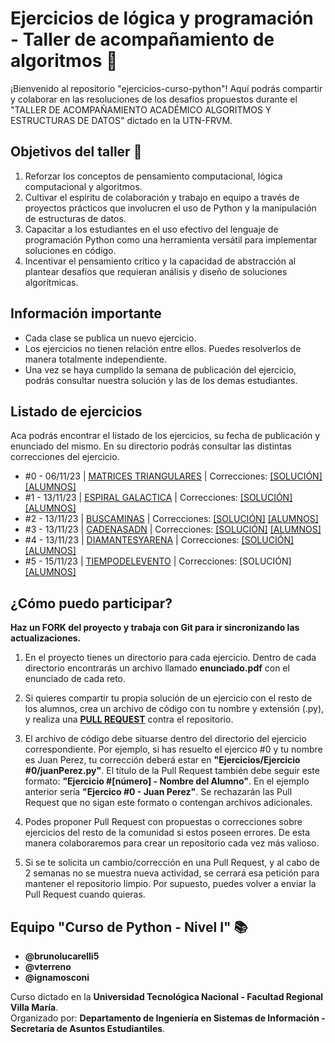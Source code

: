 # Ejercicios de lógica y programación - Taller de acompañamiento de algoritmos 🐍

¡Bienvenido al repositorio "ejercicios-curso-python"! Aquí podrás compartir y colaborar en las resoluciones de los desafíos propuestos durante el "TALLER DE ACOMPAÑAMIENTO ACADÉMICO ALGORITMOS Y ESTRUCTURAS DE DATOS" dictado en la UTN-FRVM.

## Objetivos del taller 🚀

1. Reforzar los conceptos de pensamiento computacional, lógica computacional y algoritmos.
2. Cultivar el espíritu de colaboración y trabajo en equipo a través de proyectos prácticos que involucren el uso de Python y la manipulación de estructuras de datos.
3. Capacitar a los estudiantes en el uso efectivo del lenguaje de programación Python como una herramienta versátil para implementar soluciones en código.
4. Incentivar el pensamiento crítico y la capacidad de abstracción al plantear desafíos que requieran análisis y diseño de soluciones algorítmicas.

## Información importante 

* Cada clase se publica un nuevo ejercicio.
* Los ejercicios no tienen relación entre ellos. Puedes resolverlos de manera totalmente independiente.
* Una vez se haya cumplido la semana de publicación del ejercicio, podrás consultar nuestra solución y las de los demas estudiantes.

## Listado de ejercicios
Aca podrás encontrar el listado de los ejercicios, su fecha de publicación y enunciado del mismo. En su directorio podrás consultar las distintas correcciones del ejercicio.
* #0 - 06/11/23 | [MATRICES TRIANGULARES](https://github.com/vterreno/ejercicios-curso-python/blob/main/Ejercicios/Ejercicio%20%230%20-%20Matrices%20Triangulares/enunciado.pdf) | Correcciones: [[SOLUCIÓN]](https://github.com/vterreno/ejercicios-curso-python/tree/main/Ejercicios/Ejercicio%20%230%20-%20Matrices%20Triangulares/Resoluciony) [[ALUMNOS]](https://github.com/vterreno/ejercicios-curso-python/tree/main/Ejercicios/Ejercicio%20%230%20-%20Matrices%20Triangulares)
* #1 - 13/11/23 | [ESPIRAL GALACTICA](https://github.com/vterreno/ejercicios-curso-python/blob/main/Ejercicios/Ejercicio%20%231%20-%20Espiral%20Galactica/enunciado.pdf) | Correcciones: [[SOLUCIÓN]](https://github.com/vterreno/ejercicios-curso-python/tree/main/Ejercicios/Ejercicio%20%231%20-%20Espiral%20Galactica/Resolucion)  [[ALUMNOS]](https://github.com/vterreno/ejercicios-curso-python/tree/main/Ejercicios/Ejercicio%20%231%20-%20Espiral%20Galactica)
* #2 - 13/11/23 | [BUSCAMINAS](https://github.com/vterreno/ejercicios-curso-python/blob/main/Ejercicios/Ejercicio%20%232%20-%20Buscaminas/enunciado.pdf) | Correcciones: [[SOLUCIÓN]](https://github.com/vterreno/ejercicios-curso-python/tree/main/Ejercicios/Ejercicio%20%232%20-%20Buscaminas/Resolucion) [[ALUMNOS]](https://github.com/vterreno/ejercicios-curso-python/tree/main/Ejercicios/Ejercicio%20%232%20-%20Buscaminas)
* #3 - 13/11/23 | [CADENASADN](https://github.com/vterreno/ejercicios-curso-python/blob/main/Ejercicios/Ejercicio%20%233%20-%20Cadenas%20ADN/enunciado.pdf) | Correcciones: [[SOLUCIÓN]](https://github.com/vterreno/ejercicios-curso-python/tree/main/Ejercicios/Ejercicio%20%233%20-%20Cadenas%20ADN/Resolucion) [[ALUMNOS]](https://github.com/vterreno/ejercicios-curso-python/tree/main/Ejercicios/Ejercicio%20%233%20-%20Cadenas%20ADN)
* #4 - 13/11/23 |  [DIAMANTESYARENA](https://github.com/vterreno/ejercicios-curso-python/blob/main/Ejercicios/Ejercicio%20%234%20-%20Diamantes%20y%20Arena/enunciado.pdf) | Correcciones: [[SOLUCIÓN]](https://github.com/vterreno/ejercicios-curso-python/tree/main/Ejercicios/Ejercicio%20%234%20-%20Diamantes%20y%20Arena/Resolucion) [[ALUMNOS]](https://github.com/vterreno/ejercicios-curso-python/tree/main/Ejercicios/Ejercicio%20%234%20-%20Diamantes%20y%20Arena)
* #5 - 15/11/23 | [TIEMPODELEVENTO](https://github.com/vterreno/ejercicios-curso-python/blob/main/Ejercicios/Ejercicio%20%235%20-%20Tiempo%20del%20evento/enunciado.pdf) | Correcciones: [SOLUCIÓN] [[ALUMNOS]](https://github.com/vterreno/ejercicios-curso-python/tree/main/Ejercicios/Ejercicio%20%235%20-%20Tiempo%20del%20evento)


## ¿Cómo puedo participar?

**Haz un FORK del proyecto y trabaja con Git para ir sincronizando las actualizaciones.**
1. En el proyecto tienes un directorio para cada ejercicio. Dentro de cada directorio encontrarás un archivo llamado **enunciado.pdf** con el enunciado de cada reto.

2. Si quieres compartir tu propia solución de un ejercicio con el resto de los alumnos, crea un archivo de código con tu nombre y extensión (.py), y realiza una [**PULL REQUEST**](https://docs.github.com/es/pull-requests/collaborating-with-pull-requests/proposing-changes-to-your-work-with-pull-requests/creating-a-pull-request) contra el repositorio.
3. El archivo de código debe situarse dentro del directorio del ejercicio correspondiente. Por ejemplo, si has resuelto el ejercico #0 y tu nombre es Juan Perez, tu corrección deberá estar en **"Ejercicios/Ejercicio #0/juanPerez.py"**. El título de la Pull Request también debe seguir este formato: **"Ejercicio #[número] - Nombre del Alumno"**. En el ejemplo anterior sería **"Ejercico #0 - Juan Perez"**. Se rechazarán las Pull Request que no sigan este formato o contengan archivos adicionales.
4. Podes proponer Pull Request con propuestas o correcciones sobre ejercicios del resto de la comunidad si estos poseen errores. De esta manera colaboraremos para crear un repositorio cada vez más valioso.
5. Si se te solicita un cambio/corrección en una Pull Request, y al cabo de 2 semanas no se muestra nueva actividad, se cerrará esa petición para mantener el repositorio limpio. Por supuesto, puedes volver a enviar la Pull Request cuando quieras.

## Equipo "Curso de Python - Nivel I" 📚

* **@brunolucarelli5**
* **@vterreno**
* **@ignamosconi**

Curso dictado en la **Universidad Tecnológica Nacional - Facultad Regional Villa María**. \
Organizado por: **Departamento de Ingeniería en Sistemas de Información - Secretaría de Asuntos Estudiantiles**.

